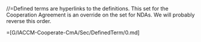 //=Defined terms are hyperlinks to the definitions.  This set for the Cooperation Agreement is an override on the set for NDAs.  We will probably reverse this order.  


=[G/IACCM-Cooperate-CmA/Sec/DefinedTerm/0.md]
